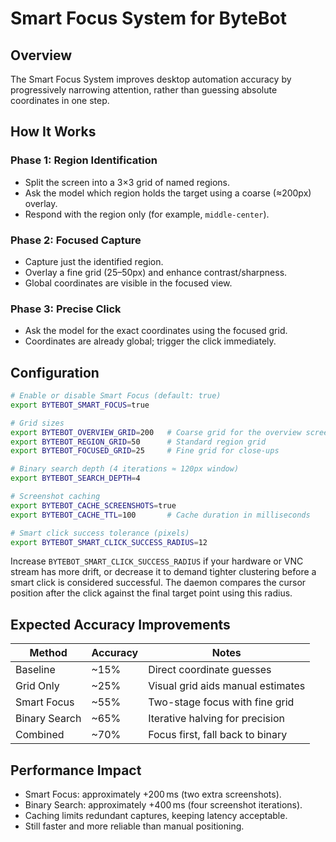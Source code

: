 # Smart Focus System for ByteBot

## Overview
The Smart Focus System improves desktop automation accuracy by progressively narrowing attention, rather than guessing absolute coordinates in one step.

## How It Works

### Phase 1: Region Identification
- Split the screen into a 3×3 grid of named regions.
- Ask the model which region holds the target using a coarse (≈200px) overlay.
- Respond with the region only (for example, `middle-center`).

### Phase 2: Focused Capture
- Capture just the identified region.
- Overlay a fine grid (25–50px) and enhance contrast/sharpness.
- Global coordinates are visible in the focused view.

### Phase 3: Precise Click
- Ask the model for the exact coordinates using the focused grid.
- Coordinates are already global; trigger the click immediately.

## Configuration

```bash
# Enable or disable Smart Focus (default: true)
export BYTEBOT_SMART_FOCUS=true

# Grid sizes
export BYTEBOT_OVERVIEW_GRID=200   # Coarse grid for the overview screenshot
export BYTEBOT_REGION_GRID=50      # Standard region grid
export BYTEBOT_FOCUSED_GRID=25     # Fine grid for close-ups

# Binary search depth (4 iterations ≈ 120px window)
export BYTEBOT_SEARCH_DEPTH=4

# Screenshot caching
export BYTEBOT_CACHE_SCREENSHOTS=true
export BYTEBOT_CACHE_TTL=100       # Cache duration in milliseconds

# Smart click success tolerance (pixels)
export BYTEBOT_SMART_CLICK_SUCCESS_RADIUS=12
```

Increase `BYTEBOT_SMART_CLICK_SUCCESS_RADIUS` if your hardware or VNC stream has
more drift, or decrease it to demand tighter clustering before a smart click is
considered successful. The daemon compares the cursor position after the click
against the final target point using this radius.

## Expected Accuracy Improvements

| Method        | Accuracy | Notes                              |
|---------------|----------|------------------------------------|
| Baseline      | ~15%     | Direct coordinate guesses          |
| Grid Only     | ~25%     | Visual grid aids manual estimates  |
| Smart Focus   | ~55%     | Two-stage focus with fine grid     |
| Binary Search | ~65%     | Iterative halving for precision    |
| Combined      | ~70%     | Focus first, fall back to binary   |

## Performance Impact

- Smart Focus: approximately +200 ms (two extra screenshots).
- Binary Search: approximately +400 ms (four screenshot iterations).
- Caching limits redundant captures, keeping latency acceptable.
- Still faster and more reliable than manual positioning.
